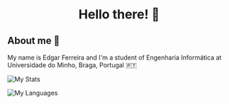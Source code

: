 <h1 align="center"> Hello there! 👋 </h1>

## About me 🫣

My name is Edgar Ferreira and I'm a student of Engenharia Informática at Universidade do Minho, Braga, Portugal 🇵🇹

![My Stats](https://github-readme-stats.vercel.app/api?username=Edegare&show_icons=true&theme=radical)

![My Languages](https://github-readme-stats.vercel.app/api/top-langs/?username=Edegare&layout=compact&theme=radical)

<!--
**Edegare/Edegare** is a ✨ _special_ ✨ repository because its `README.md` (this file) appears on your GitHub profile.

Here are some ideas to get you started:

- 🔭 I’m currently working on ...
- 🌱 I’m currently learning ...
- 👯 I’m looking to collaborate on ...
- 🤔 I’m looking for help with ...
- 💬 Ask me about ...
- 📫 How to reach me: ...
- 😄 Pronouns: ...
- ⚡ Fun fact: ...
-->
